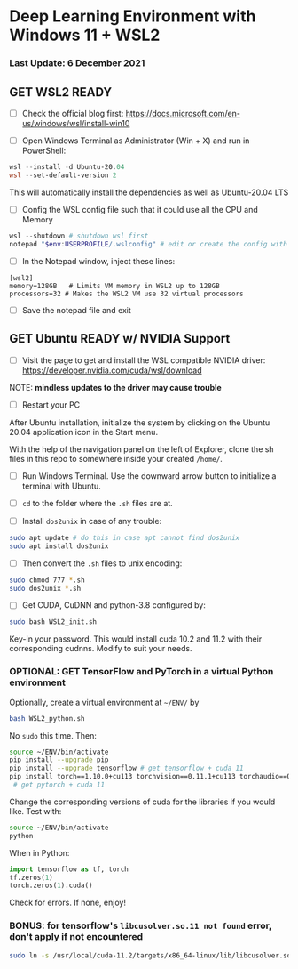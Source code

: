 # Deep Learning Environment with Windows 11 + WSL2

### Last Update: 6 December 2021

## GET WSL2 READY
- [ ] Check the official blog first:
https://docs.microsoft.com/en-us/windows/wsl/install-win10

- [ ] Open Windows Terminal as Administrator (Win + X) and run in PowerShell:

```powershell
wsl --install -d Ubuntu-20.04
wsl --set-default-version 2
```

This will automatically install the dependencies as well as Ubuntu-20.04 LTS

- [ ] Config the WSL config file such that it could use all the CPU and Memory
```powershell
wsl --shutdown # shutdown wsl first
notepad "$env:USERPROFILE/.wslconfig" # edit or create the config with notepad
```

- [ ] In the Notepad window, inject these lines:
```
[wsl2]
memory=128GB   # Limits VM memory in WSL2 up to 128GB
processors=32 # Makes the WSL2 VM use 32 virtual processors
```

- [ ] Save the notepad file and exit

## GET Ubuntu READY w/ NVIDIA Support

 - [ ] Visit the page to get and install the WSL compatible NVIDIA driver:
 https://developer.nvidia.com/cuda/wsl/download

NOTE: **mindless updates to the driver may cause trouble**

- [ ] Restart your PC

After Ubuntu installation, initialize the system by clicking on the Ubuntu 20.04 application icon in the Start menu.

With the help of the navigation panel on the left of Explorer, clone the sh files in this repo to somewhere inside your created `/home/`.

- [ ] Run Windows Terminal. Use the downward arrow button to initialize a terminal with Ubuntu.
- [ ] `cd` to the folder where the `.sh` files are at.

- [ ] Install `dos2unix` in case of any trouble:

```bash
sudo apt update # do this in case apt cannot find dos2unix
sudo apt install dos2unix
```

- [ ] Then convert the `.sh` files to unix encoding:

```bash
sudo chmod 777 *.sh
sudo dos2unix *.sh
```

- [ ] Get CUDA, CuDNN and python-3.8 configured by:

```bash
sudo bash WSL2_init.sh
```

Key-in your password. This would install cuda 10.2 and 11.2 with their corresponding cudnns. Modify to suit your needs.

### OPTIONAL: GET TensorFlow and PyTorch in a virtual Python environment

Optionally, create a virtual environment at `~/ENV/` by

```bash
bash WSL2_python.sh
```

No `sudo` this time. Then:

```bash
source ~/ENV/bin/activate
pip install --upgrade pip
pip install --upgrade tensorflow # get tensorflow + cuda 11
pip install torch==1.10.0+cu113 torchvision==0.11.1+cu113 torchaudio==0.10.0+cu113 -f https://download.pytorch.org/whl/cu113/torch_stable.html
 # get pytorch + cuda 11
```

Change the corresponding versions of cuda for the libraries if you would like. Test with:

```bash
source ~/ENV/bin/activate
python
```

When in Python:

```python
import tensorflow as tf, torch
tf.zeros(1)
torch.zeros(1).cuda()
```
Check for errors. If none, enjoy!

### BONUS: for tensorflow's `libcusolver.so.11 not found` error, don't apply if not encountered

```bash
sudo ln -s /usr/local/cuda-11.2/targets/x86_64-linux/lib/libcusolver.so.11 ~/ENV/lib/python3.8/site-packages/tensorflow/python/libcusolver.so.11
```
